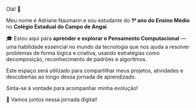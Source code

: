 Olá! 👋

Meu nome é Adriane Naumann e sou estudante do **1º ano do Ensino Médio** no **Colégio Estadual do Campo de Angai**.

🎓 Estou aqui para **aprender e explorar o Pensamento Computacional** — uma habilidade essencial no mundo da tecnologia que nos ajuda a resolver problemas de forma lógica e criativa, usando estratégias como decomposição, reconhecimento de padrões e algoritmos.

Este espaço será utilizado para compartilhar meus projetos, atividades e descobertas ao longo dessa jornada de aprendizado.

Sinta-se à vontade para acompanhar minha evolução!

🚀 Vamos juntos nessa jornada digital!
